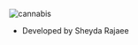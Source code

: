 

![cannabis](https://github.com/sheydarj/assets/images/Screenshot.png)

- Developed by Sheyda Rajaee


